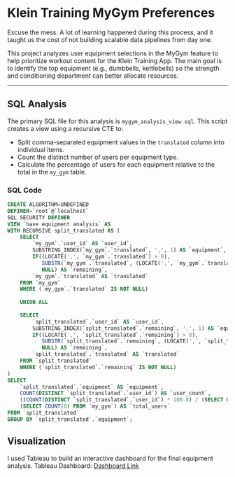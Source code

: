 # Klein Training MyGym Preferences

Excuse the mess. A lot of learning happened during this process, and it taught us the cost of not building scalable data pipelines from day one.

This project analyzes user equipment selections in the MyGym feature to help prioritize workout content for the Klein Training App. The main goal is to identify the top equipment (e.g., dumbbells, kettlebells) so the strength and conditioning department can better allocate resources.

---

## SQL Analysis

The primary SQL file for this analysis is `mygym_analysis_view.sql`. This script creates a view using a recursive CTE to:
- Split comma-separated equipment values in the `translated` column into individual items.
- Count the distinct number of users per equipment type.
- Calculate the percentage of users for each equipment relative to the total in the `my_gym` table.

### SQL Code

```sql
CREATE ALGORITHM=UNDEFINED 
DEFINER=`root`@`localhost` 
SQL SECURITY DEFINER 
VIEW `have equipment analysis` AS
WITH RECURSIVE split_translated AS (
    SELECT 
        `my_gym`.`user_id` AS `user_id`,
        SUBSTRING_INDEX(`my_gym`.`translated`, ',', 1) AS `equipment`,
        IF((LOCATE(',', `my_gym`.`translated`) > 0),
           SUBSTR(`my_gym`.`translated`, (LOCATE(',', `my_gym`.`translated`) + 1)),
           NULL) AS `remaining`,
        `my_gym`.`translated` AS `translated`
    FROM `my_gym`
    WHERE (`my_gym`.`translated` IS NOT NULL)
    
    UNION ALL
    
    SELECT 
        `split_translated`.`user_id` AS `user_id`,
        SUBSTRING_INDEX(`split_translated`.`remaining`, ',', 1) AS `equipment`,
        IF((LOCATE(',', `split_translated`.`remaining`) > 0),
           SUBSTR(`split_translated`.`remaining`, (LOCATE(',', `split_translated`.`remaining`) + 1)),
           NULL) AS `remaining`,
        `split_translated`.`translated` AS `translated`
    FROM `split_translated`
    WHERE (`split_translated`.`remaining` IS NOT NULL)
)
SELECT 
    `split_translated`.`equipment` AS `equipment`,
    COUNT(DISTINCT `split_translated`.`user_id`) AS `user_count`,
    ((COUNT(DISTINCT `split_translated`.`user_id`) * 100.0) / (SELECT COUNT(0) FROM `my_gym`)) AS `percentage`,
    (SELECT COUNT(0) FROM `my_gym`) AS `total_users`
FROM `split_translated`
GROUP BY `split_translated`.`equipment`;
```
## Visualization

I used Tableau to build an interactive dashboard for the final equipment analysis.
Tableau Dashboard: [Dashboard Link](https://public.tableau.com/app/profile/hunter.kleinschmidt/viz/EquipmentPreferencesandExerciseAvailabilityAnalysis/Dashboard1)

